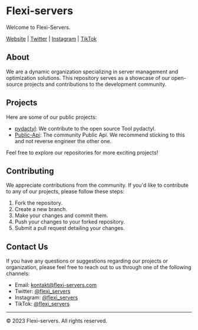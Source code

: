 # Flexi-servers

Welcome to Flexi-Servers.

[Website](https://flexi-servers.com) | [Twitter](https://twitter.com/FlexiServers) | [Instagram](https://instagram.com/flexi_servers) | [TikTok](https://tiktok.com/@flexiservers)

## About

We are a dynamic organization specializing in server management and optimization solutions. This repository serves as a showcase of our open-source projects and contributions to the development community.

## Projects

Here are some of our public projects:

- [pydactyl](https://github.com/flexi-servers/pydactyl): We contribute to the open source Tool pydactyl.
- [Public-Api](https://github.com/flexi-servers/public-api): The community Public Api. We recommend sticking to this and not reverse engineer the other one.

Feel free to explore our repositories for more exciting projects!

## Contributing

We appreciate contributions from the community. If you'd like to contribute to any of our projects, please follow these steps:

1. Fork the repository.
2. Create a new branch.
3. Make your changes and commit them.
4. Push your changes to your forked repository.
5. Submit a pull request detailing your changes.

## Contact Us

If you have any questions or suggestions regarding our projects or organization, please feel free to reach out to us through one of the following channels:

- Email: [kontakt@flexi-servers.com](mailto:kontakt@flexi-servers.com)
- Twitter: [@flexi_servers](https://twitter.com/flexi_servers)
- Instagram: [@flexi_servers](https://instagram.com/flexi_servers)
- TikTok: [@flexi_servers](https://tiktok.com/@flexi_servers)

---

&copy; 2023 Flexi-servers. All rights reserved.
